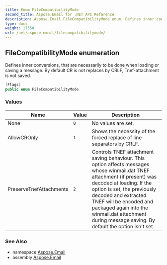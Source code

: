 ```yaml
---
title: Enum FileCompatibilityMode
second_title: Aspose.Email for .NET API Reference
description: Aspose.Email.FileCompatibilityMode enum. Defines inner conversions that are necessarily to be done when loading or saving a message. By default CR is not replaces by CRLF Tnefattachment is not saved
type: docs
weight: 17550
url: /net/aspose.email/filecompatibilitymode/
---
```

## FileCompatibilityMode enumeration

Defines inner conversions, that are necessarily to be done when loading or saving a message. By default CR is not replaces by CRLF, Tnef-attachment is not saved.

```csharp
[Flags]
public enum FileCompatibilityMode
```

### Values

| Name | Value | Description |
| --- | --- | --- |
| None | `0` | No values are set. |
| AllowCROnly | `1` | Shows the necessity of the forced replace of line separators by CRLF. |
| PreserveTnefAttachments | `2` | Controls TNEF attachment saving behaviour. This option affects messages whose winmail.dat TNEF attachment (if present) was decoded at loading. If the option is set, the previously decoded and extracted TNEF will be encoded and packaged again into the winmail.dat attachment during message saving. By default the option isn't set. |

### See Also

* namespace [Aspose.Email](../../aspose.email/)
* assembly [Aspose.Email](../../)


